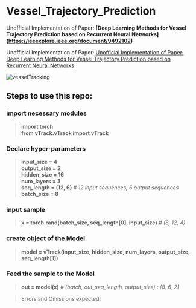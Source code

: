# Vessel_Trajectory_Prediction

Unofficial Implementation of Paper: __[Deep Learning Methods for Vessel Trajectory
Prediction based on Recurrent Neural Networks] (https://ieeexplore.ieee.org/document/9492102)__

Unofficial Implementation of Paper: [Unofficial Implementation of Paper: Deep Learning Methods for Vessel Trajectory Prediction based on Recurrent Neural Networks](https://ieeexplore.ieee.org/document/9492102)


![vesselTracking](https://github.com/user-attachments/assets/8dd6ef95-6084-4a32-8e5a-27651a37f904)

## Steps to use this repo:

### import necessary modules
> __import torch__ \
> __from vTrack.vTrack import vTrack__

### Declare hyper-parameters
> __input_size = 4__ \
> __output_size = 2__ \
> __hidden_size = 16__ \
> __num_layers = 3__ \
> __seq_length = (12, 6)__ _# 12 input sequences, 6 output sequences_ \
> __batch_size = 8__

### input sample 
> __x = torch.rand(batch_size, seq_length[0], input_size)__ _# (8, 12, 4)_

### create object of the Model
> __model = vTrack(input_size, hidden_size, num_layers, output_size, seq_length[1])__

### Feed the sample to the Model
> __out = model(x)__ _# (batch, out_seq_length, output_size) : (8, 6, 2)_

> Errors and Omissions expected!
